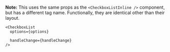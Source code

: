 **Note:** This uses the same props as the `<CheckboxListInline />` component, but has a different tag name. Functionally, they are identical other than their layout.

```
<CheckboxList
  options={options}

  handleChange={handleChange}
/>
```